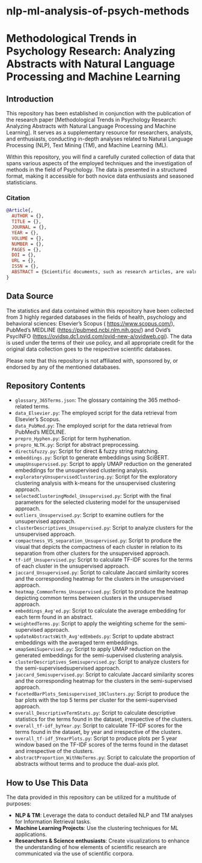 # nlp-ml-analysis-of-psych-methods
# Methodological Trends in Psychology Research: Analyzing Abstracts with Natural Language Processing and Machine Learning

## Introduction

This repository has been established in conjunction with the publication of the research paper [Methodological Trends in Psychology Research: Analyzing Abstracts with Natural Language Processing and Machine Learning]. It serves as a supplementary resource for researchers, analysts, and enthusiasts, conducting in-depth analyses related to Natural Language Processing (NLP), Text Mining (TM), and Machine Learning (ML).

Within this repository, you will find a carefully curated collection of data that spans various aspects of the employed techniques and the investigation of methods in the field of Psychology. The data is presented in a structured format, making it accessible for both novice data enthusiasts and seasoned statisticians.

### Citation
```bibtex
@Article{,
  AUTHOR = {},
  TITLE = {},
  JOURNAL = {},
  YEAR = {},
  VOLUME = {},
  NUMBER = {},
  PAGES = {},
  DOI = {},
  URL = {},
  ISSN = {},
  ABSTRACT = {Scientific documents, such as research articles, are valuable resources for Information Retrieval (IR) and Natural Language Processing (NLP), offering opportunities to extract specialized knowledge and analyze key components of scholarly content, including research methods. This study investigates methodological trends in psychology research over the past 30 years (1995-2024) by applying a novel NLP and Machine Learning pipeline to a large-scale corpus of 85,452 abstracts. A curated glossary of 365 method-related keywords served as a gold-standard reference for term identification, using direct and fuzzy string matching. Retrieved terms were encoded with SciBERT averaging embeddings across contextual occurrences to produce unified vectors.  These vectors were clustered using both unsupervised and weighted semi-supervised approaches, yielding six and ten clusters, respectively. Cluster composition was analyzed using weighted statistical measures to assess term importance within and across groups. Our findings highlight an increasing presence of methodological terminology in psychology, reflecting a shift toward greater standardization and transparency in research reporting. This work contributes a reproducible methodological framework for the semantic analysis of research language, with implications for meta-research, domain-specific lexicon development, and automated scientific knowledge discovery.}
}

```

## Data Source

The statistics and data contained within this repository have been collected from 3 highly regarded databases in the fields of health, psychology and behavioral sciences: Elsevier’s Scopus ( https://www.scopus.com/), PubMed’s MEDLINE (https://pubmed.ncbi.nlm.nih.gov/) and Ovid’s PsycINFO (https://ovidsp.dc1.ovid.com/ovid-new-a/ovidweb.cgi). The data is used under the terms of their use policy, and all appropriate credit for the original data collection goes to the respective scientific databases.

Please note that this repository is not affiliated with, sponsored by, or endorsed by any of the mentioned databases.

## Repository Contents

- `glossary_365Terms.json`: The glossary containing the 365 method-related terms.
- `data_Elsevier.py`: The employed script for the data retrieval from Elsevier’s Scopus.
- `data_PubMed.py`: The employed script for the data retrieval from PubMed’s MEDLINE.
- `prepro_Hyphen.py`: Script for term hyphenation.
- `prepro_NLTK.py`: Script for abstract preprocessing.
- `direct&fuzzy.py`: Script for direct & fuzzy string matching.
- `embeddings.py`: Script to generate embeddings using SciBERT.
- `umapUnsupervised.py`: Script to apply UMAP reduction on the generated embeddings for the unsupervised clustering analysis.
- `exploratoryUnsupervisedClustering.py`: Script for the exploratory clustering analysis with k-means for the unsupervised clustering approach.
- `selectedClusteringModel_Unsupervised.py`: Script with the final parameters for the selected clustering model for the unsupervised approach.
- `outliers_Unsupervised.py`: Script to examine outliers for the unsupervised approach.
- `clusterDescriptives_Unsupervised.py`: Script to analyze clusters for the unsupervised approach.
- `compactness_VS_separation_Unsupervised.py`: Script to produce the visual that depicts the compactness of each cluster in relation to its separation from other clusters for the unsupervised approach.
- `tf-idf_Unsupervised.py`: Script to calculate TF-IDF scores for the terms of each cluster in the unsupervised approach.
- `jaccard_Unsupervised.py`: Script to calculate Jaccard similarity scores and the corresponding heatmap for the clusters in the unsupervised approach.
- `heatmap_CommonTerms_Unsupervised.py`: Script to produce the heatmap depicting common terms between clusters in the unsupervised approach.
- `embeddings_Avg'ed.py`: Script to calculate the average embedding for each term found in an abstract.
- `weightedTerms.py`: Script to apply the weighting scheme for the semi-supervised approach.
- `updateAbstractsWith_Avg'edEmbeds.py`: Script to update abstract embeddings with the averaged term embeddings.
- `umapSemiSupervised.py`: Script to apply UMAP reduction on the generated embeddings for the semi-supervised clustering analysis.
- `clusterDescriptives_Semisupervised.py`: Script to analyze clusters for the semi-supervisedsupervised approach.
- `jaccard_Semisupervised.py`: Script to calculate Jaccard similarity scores and the corresponding heatmap for the clusters in the semi-supervised approach.
- `facetedBarPlots_Semisupervised_10Clusters.py`: Script to produce the bar plots with the top 5 terms per cluster for the semi-supervised approach.
- `overall_DescriptiveTermStats.py`: Script to calculate descriptive statistics for the terms found in the dataset, irrespective of the clusters. 
- `overall_tf-idf_byYear.py`: Script to calculate TF-IDF scores for the terms found in the dataset, by year and irrespective of the clusters. 
- `overall_tf-idf_5YearPlots.py`: Script to produce plots per 5 year window based on the TF-IDF scores of the terms found in the dataset and irrespective of the clusters. 
- `abstractProportion_WithNoTerms.py`: Script to calculate the proportion of abstracts without terms and to produce the dual-axis plot. 


## How to Use This Data

The data provided in this repository can be utilized for a multitude of purposes:
- **NLP & TM**: Leverage the data to conduct detailed NLP and TM analyses for Information Retrieval tasks.
- **Machine Learning Projects**: Use the clustering techniques for ML applications.
- **Researchers & Science enthusiasts**: Create visualizations to enhance the understanding of how elements of scientific research are communicated via the use of scientific corpora.


